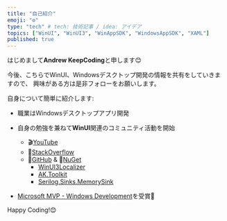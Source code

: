```yaml
---
title: "自己紹介"
emoji: "⚙️"
type: "tech" # tech: 技術記事 / idea: アイデア
topics: ["WinUI", "WinUI3", "WinAppSDK", "WindowsAppSDK", "XAML"]
published: true
---
```


はじめまして**Andrew KeepCoding**と申します😊

今後、こちらでWinUI、Windowsデスクトップ開発の情報を共有をしていきますので、
興味がある方は是非フォローをお願いします。

自身について簡単に紹介します:

- 職業はWindowsデスクトップアプリ開発
- 自身の勉強を兼ねて**WinUI**関連のコミュニティ活動を開始
  - 🎬[YouTube](https://www.youtube.com/c/AndrewKeepCoding)
  - 🧱[StackOverflow](https://stackoverflow.com/users/2411960/andrew-keepcoding)
  - 🎱[GitHub](https://github.com/AndrewKeepCoding) & 🎁[NuGet](https://www.nuget.org/profiles/andrewkeepcoding)
      - [WinUI3Localizer](https://github.com/AndrewKeepCoding/WinUI3Localizer)
      - [AK.Toolkit](https://github.com/AndrewKeepCoding/AK.Toolkit)
      - [Serilog.Sinks.MemorySink](https://github.com/AndrewKeepCoding/serilog-sinks-memorysink)

- [Microsoft MVP - Windows Development](https://mvp.microsoft.com/en-US/MVP/profile/e2f2b8a5-25c8-4e03-8175-c689e4f8d3b6)を受賞🎉

Happy Coding!😊